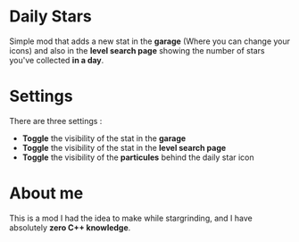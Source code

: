# Daily Stars
Simple mod that adds a new stat in the **garage** (Where you can change your icons) and also in the **level search page** showing the number of stars you've collected **in a day**.

# Settings
There are three settings :
- **Toggle** the visibility of the stat in the **garage**
- **Toggle** the visibility of the stat in the **level search page**
- **Toggle** the visibility of the **particules** behind the daily star icon

# About me
This is a mod I had the idea to make while stargrinding, and I have absolutely **zero C++ knowledge**.